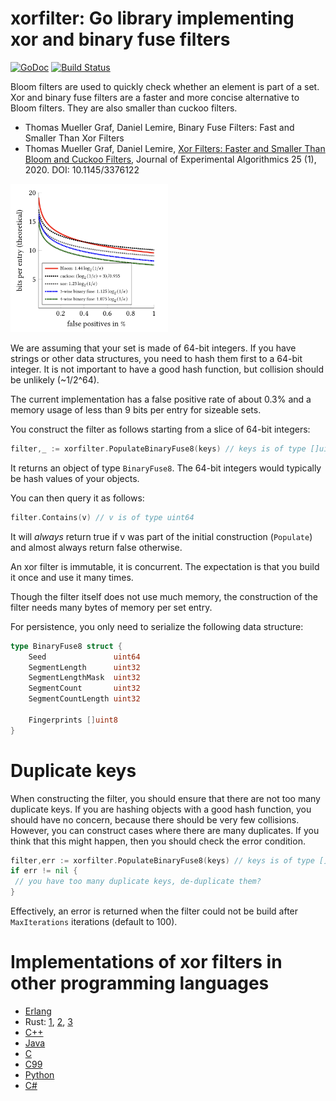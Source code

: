 # xorfilter: Go library implementing xor and binary fuse filters
[![GoDoc](https://godoc.org/github.com/FastFilter/xorfilter?status.svg)](https://godoc.org/github.com/FastFilter/xorfilter)
[![Build Status](https://cloud.drone.io/api/badges/FastFilter/xorfilter/status.svg)](https://cloud.drone.io/FastFilter/xorfilter)

Bloom filters are used to quickly check whether an element is part of a set.
Xor and binary fuse filters are a faster and more concise alternative to Bloom filters.
They are also smaller than cuckoo filters.

* Thomas Mueller Graf,  Daniel Lemire, Binary Fuse Filters: Fast and Smaller Than Xor Filters
* Thomas Mueller Graf,  Daniel Lemire, [Xor Filters: Faster and Smaller Than Bloom and Cuckoo Filters](https://arxiv.org/abs/1912.08258), Journal of Experimental Algorithmics 25 (1), 2020. DOI: 10.1145/3376122

<img src="figures/comparison.png" width="50%"/>


We are assuming that your set is made of 64-bit integers. If you have strings
or other data structures, you need to hash them first to a 64-bit integer. It
is not important to have a good hash function, but collision should be unlikely
(~1/2^64).

The current implementation has a false positive rate of about 0.3% and a memory usage
of less than 9 bits per entry for sizeable sets.

You construct the filter as follows starting from a slice of 64-bit integers:

```Go
filter,_ := xorfilter.PopulateBinaryFuse8(keys) // keys is of type []uint64
```
It returns an object of type `BinaryFuse8`. The 64-bit integers would typically be hash values of your objects.

You can then query it as follows:


```Go
filter.Contains(v) // v is of type uint64
```

It will *always* return true if v was part of the initial construction (`Populate`) and almost always
return false otherwise.

An xor filter is immutable, it is concurrent. The expectation is that you build it once and use it many times.

Though the filter itself does not use much memory, the construction of the filter needs many bytes of memory per set entry.

For persistence, you only need to serialize the following data structure:

```Go
type BinaryFuse8 struct {
	Seed               uint64
	SegmentLength      uint32
	SegmentLengthMask  uint32
	SegmentCount       uint32
	SegmentCountLength uint32

	Fingerprints []uint8
}
```

# Duplicate keys

 When constructing the filter, you should ensure that there are not too many  duplicate keys. If you are hashing objects with a good hash function, you
 should have no concern, because there should be very few collisions. However,
 you can construct cases where there are many duplicates. If you think that this might happen, then you should check the error condition.

 ```Go
 filter,err := xorfilter.PopulateBinaryFuse8(keys) // keys is of type []uint64
 if err != nil {
  // you have too many duplicate keys, de-duplicate them?
 }
 ```

 Effectively, an error is returned when the filter could not be build after `MaxIterations` iterations (default to 100).

# Implementations of xor filters in other programming languages

* [Erlang](https://github.com/mpope9/exor_filter)
* Rust: [1](https://github.com/bnclabs/xorfilter), [2](https://github.com/codri/xorfilter-rs), [3](https://github.com/Polochon-street/rustxorfilter)
* [C++](https://github.com/FastFilter/fastfilter_cpp)
* [Java](https://github.com/FastFilter/fastfilter_java)
* [C](https://github.com/FastFilter/xor_singleheader)
* [C99](https://github.com/skeeto/xf8)
* [Python](https://github.com/GreyDireWolf/pyxorfilter)
* [C#](https://github.com/MichaelStromberg-Illumina/SaOptimization/blob/16d40594eeebc6593ddf6ff42bb79eb06a8099a0/NirvanaCommon/Xor8.cs)
